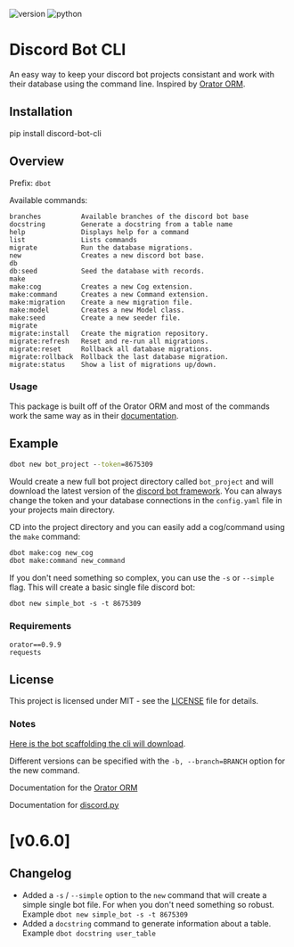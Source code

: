 ![version](https://img.shields.io/badge/version-0.6.1-orange)
![python](https://img.shields.io/badge/python-3.6|3.7-blue)

# Discord Bot CLI

An easy way to keep your discord bot projects consistant and work with their database using the command line. Inspired by [Orator ORM](https://github.com/sdispater/orator).

## Installation 

pip install discord-bot-cli

## Overview
Prefix: `dbot`

Available commands:
```
branches          Available branches of the discord bot base
docstring         Generate a docstring from a table name
help              Displays help for a command
list              Lists commands
migrate           Run the database migrations.
new               Creates a new discord bot base.
db
db:seed           Seed the database with records.
make
make:cog          Creates a new Cog extension.
make:command      Creates a new Command extension.
make:migration    Create a new migration file.
make:model        Creates a new Model class.
make:seed         Create a new seeder file.
migrate
migrate:install   Create the migration repository.
migrate:refresh   Reset and re-run all migrations.
migrate:reset     Rollback all database migrations.
migrate:rollback  Rollback the last database migration.
migrate:status    Show a list of migrations up/down.
```

### Usage
This package is built off of the Orator ORM and most of the commands work the same way as in their [documentation](https://orator-orm.com/docs/0.9/). 

## Example
```cmd
dbot new bot_project --token=8675309 
```
Would create a new full bot project directory called `bot_project` and will download the latest version of the [discord bot framework](https://github.com/stroupbslayen/discord-bot).
You can always change the token and your database connections in the `config.yaml` file in your projects main directory.

CD into the project directory and you can easily add a cog/command using the `make` command:
```cmd
dbot make:cog new_cog
dbot make:command new_command
```

If you don't need something so complex, you can use the `-s` or `--simple` flag. This will create a basic single file discord bot:
```CMD
dbot new simple_bot -s -t 8675309
```

### Requirements

```
orator==0.9.9
requests
```


## License

This project is licensed under MIT - see the [LICENSE](LICENSE) file for details.

### Notes

[Here is the bot scaffolding the cli will download](https://github.com/stroupbslayen/discord-bot).

Different versions can be specified with the `-b, --branch=BRANCH` option for the new command.

Documentation for the [Orator ORM](https://orator-orm.com/docs/0.9/)

Documentation for [discord.py](https://discordpy.readthedocs.io/en/latest/)

# [v0.6.0]
## Changelog
- Added a `-s` / `--simple` option to the `new` command that will create a simple single bot file. For when you don't need something so robust. Example `dbot new simple_bot -s -t 8675309`
- Added a `docstring` command to generate information about a table. Example `dbot docstring user_table`